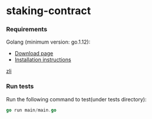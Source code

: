 # staking-contract

### Requirements

Golang (minimum version: go.1.12):
* [Download page](https://golang.org/dl/)
* [Installation instructions](https://golang.org/doc/install)

[zli](https://github.com/Zilliqa/zli)

### Run tests

Run the following command to test(under tests directory):

```go
go run main/main.go
```
